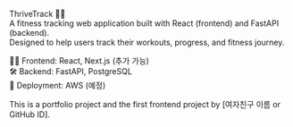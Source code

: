 ThriveTrack 🏋️‍♂️  
A fitness tracking web application built with React (frontend) and FastAPI (backend).  
Designed to help users track their workouts, progress, and fitness journey.  

👩‍💻 Frontend: React, Next.js (추가 가능)  
🛠 Backend: FastAPI, PostgreSQL  
🚀 Deployment: AWS (예정)

This is a portfolio project and the first frontend project by [여자친구 이름 or GitHub ID].